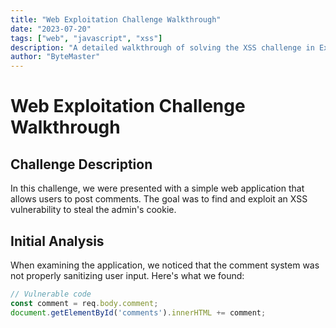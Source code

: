 ```yaml
---
title: "Web Exploitation Challenge Walkthrough"
date: "2023-07-20"
tags: ["web", "javascript", "xss"]
description: "A detailed walkthrough of solving the XSS challenge in Example CTF 2023"
author: "ByteMaster"
---
```


# Web Exploitation Challenge Walkthrough

## Challenge Description

In this challenge, we were presented with a simple web application that allows users to post comments. The goal was to find and exploit an XSS vulnerability to steal the admin's cookie.

## Initial Analysis

When examining the application, we noticed that the comment system was not properly sanitizing user input. Here's what we found:

```javascript
// Vulnerable code
const comment = req.body.comment;
document.getElementById('comments').innerHTML += comment;
